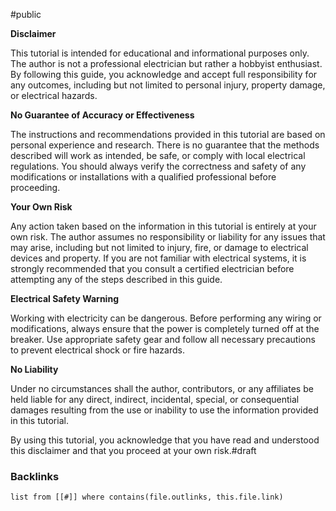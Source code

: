 #public

**Disclaimer**

This tutorial is intended for educational and informational purposes only. The author is not a professional electrician but rather a hobbyist enthusiast. By following this guide, you acknowledge and accept full responsibility for any outcomes, including but not limited to personal injury, property damage, or electrical hazards.

**No Guarantee of Accuracy or Effectiveness**

The instructions and recommendations provided in this tutorial are based on personal experience and research. There is no guarantee that the methods described will work as intended, be safe, or comply with local electrical regulations. You should always verify the correctness and safety of any modifications or installations with a qualified professional before proceeding.

**Your Own Risk**

Any action taken based on the information in this tutorial is entirely at your own risk. The author assumes no responsibility or liability for any issues that may arise, including but not limited to injury, fire, or damage to electrical devices and property. If you are not familiar with electrical systems, it is strongly recommended that you consult a certified electrician before attempting any of the steps described in this guide.

**Electrical Safety Warning**

Working with electricity can be dangerous. Before performing any wiring or modifications, always ensure that the power is completely turned off at the breaker. Use appropriate safety gear and follow all necessary precautions to prevent electrical shock or fire hazards.

**No Liability**

Under no circumstances shall the author, contributors, or any affiliates be held liable for any direct, indirect, incidental, special, or consequential damages resulting from the use or inability to use the information provided in this tutorial.

By using this tutorial, you acknowledge that you have read and understood this disclaimer and that you proceed at your own risk.#draft


### Backlinks
```dataview 
list from [[#]] where contains(file.outlinks, this.file.link)
```

